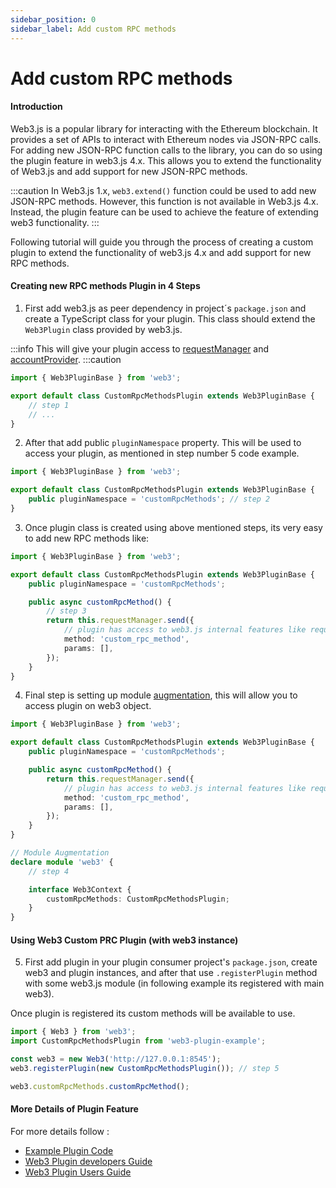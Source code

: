 ```yaml
---
sidebar_position: 0
sidebar_label: Add custom RPC methods
---
```


# Add custom RPC methods

#### Introduction

Web3.js is a popular library for interacting with the Ethereum blockchain. It provides a set of APIs to interact with Ethereum nodes via JSON-RPC calls. For adding new JSON-RPC function calls to the library, you can do so using the plugin feature in web3.js 4.x. This allows you to extend the functionality of Web3.js and add support for new JSON-RPC methods.

:::caution
In Web3.js 1.x, `web3.extend()` function could be used to add new JSON-RPC methods. However, this function is not available in Web3.js 4.x. Instead, the plugin feature can be used to achieve the feature of extending web3 functionality.
:::

Following tutorial will guide you through the process of creating a custom plugin to extend the functionality of web3.js 4.x and add support for new RPC methods.

#### Creating new RPC methods Plugin in 4 Steps

1. First add web3.js as peer dependency in project´s `package.json` and create a TypeScript class for your plugin. This class should extend the `Web3Plugin` class provided by web3.js.

:::info
This will give your plugin access to [requestManager](/api/web3-core/class/Web3Context#requestManager) and [accountProvider](/api/web3-core/class/Web3Context#accountProvider).
:::caution

```ts
import { Web3PluginBase } from 'web3';

export default class CustomRpcMethodsPlugin extends Web3PluginBase {
	// step 1
	// ...
}
```

2. After that add public `pluginNamespace` property. This will be used to access your plugin, as mentioned in step number 5 code example.

```ts
import { Web3PluginBase } from 'web3';

export default class CustomRpcMethodsPlugin extends Web3PluginBase {
	public pluginNamespace = 'customRpcMethods'; // step 2
}
```

3. Once plugin class is created using above mentioned steps, its very easy to add new RPC methods like:

```ts
import { Web3PluginBase } from 'web3';

export default class CustomRpcMethodsPlugin extends Web3PluginBase {
	public pluginNamespace = 'customRpcMethods';

	public async customRpcMethod() {
		// step 3
		return this.requestManager.send({
			// plugin has access to web3.js internal features like request manager
			method: 'custom_rpc_method',
			params: [],
		});
	}
}
```

4. Final step is setting up module [augmentation](https://www.typescriptlang.org/docs/handbook/declaration-merging.html#module-augmentation), this will allow you to access plugin on web3 object.

```ts
import { Web3PluginBase } from 'web3';

export default class CustomRpcMethodsPlugin extends Web3PluginBase {
	public pluginNamespace = 'customRpcMethods';

	public async customRpcMethod() {
		return this.requestManager.send({
			// plugin has access to web3.js internal features like request manager
			method: 'custom_rpc_method',
			params: [],
		});
	}
}

// Module Augmentation
declare module 'web3' {
	// step 4

	interface Web3Context {
		customRpcMethods: CustomRpcMethodsPlugin;
	}
}
```

#### Using Web3 Custom PRC Plugin (with web3 instance)

5. First add plugin in your plugin consumer project's `package.json`, create web3 and plugin instances, and after that use `.registerPlugin` method with some web3.js module (in following example its registered with main web3).

Once plugin is registered its custom methods will be available to use.

```ts
import { Web3 } from 'web3';
import CustomRpcMethodsPlugin from 'web3-plugin-example';

const web3 = new Web3('http://127.0.0.1:8545');
web3.registerPlugin(new CustomRpcMethodsPlugin()); // step 5

web3.customRpcMethods.customRpcMethod();
```

#### More Details of Plugin Feature

For more details follow :

-   [Example Plugin Code](https://github.com/web3/web3.js/tree/4.x/tools/web3-plugin-example)
-   [Web3 Plugin developers Guide](/guides/web3_plugin_guide/plugin_authors)
-   [Web3 Plugin Users Guide](/guides/web3_plugin_guide/plugin_users)
